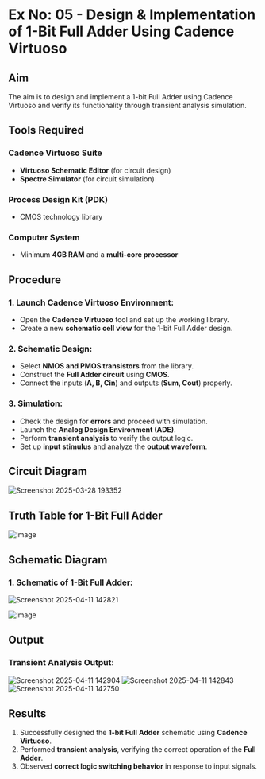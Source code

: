 # Ex No: 05 - Design & Implementation of 1-Bit Full Adder Using Cadence Virtuoso 

## Aim 
The aim is to design and implement a 1-bit Full Adder using Cadence Virtuoso and verify its functionality through transient analysis simulation.

## Tools Required
### Cadence Virtuoso Suite
- **Virtuoso Schematic Editor** (for circuit design)
- **Spectre Simulator** (for circuit simulation)

### Process Design Kit (PDK)
- CMOS technology library

### Computer System
- Minimum **4GB RAM** and a **multi-core processor**

## Procedure

### 1. Launch Cadence Virtuoso Environment:
- Open the **Cadence Virtuoso** tool and set up the working library.
- Create a new **schematic cell view** for the 1-bit Full Adder design.

### 2. Schematic Design:
- Select **NMOS and PMOS transistors** from the library.
- Construct the **Full Adder circuit** using **CMOS**.
- Connect the inputs (**A, B, Cin**) and outputs (**Sum, Cout**) properly.

### 3. Simulation:
- Check the design for **errors** and proceed with simulation.
- Launch the **Analog Design Environment (ADE)**.
- Perform **transient analysis** to verify the output logic.
- Set up **input stimulus** and analyze the **output waveform**.

## Circuit Diagram
![Screenshot 2025-03-28 193352](https://github.com/user-attachments/assets/08a3dce3-1de0-4f1e-b050-7c3569490edd)


## Truth Table for 1-Bit Full Adder
![image](https://github.com/user-attachments/assets/328fae3c-b83a-4cd6-b394-54323dc59673)


## Schematic Diagram
### 1. Schematic of 1-Bit Full Adder:
![Screenshot 2025-04-11 142821](https://github.com/user-attachments/assets/f1ad2463-1f53-4cff-b844-1634ba94d46b)

![image](https://github.com/user-attachments/assets/1a962018-9d6b-4246-ab5f-424602551e87)



## Output
### Transient Analysis Output:
![Screenshot 2025-04-11 142904](https://github.com/user-attachments/assets/dc5a3489-8b68-427e-adb9-c71cee1367a4)
![Screenshot 2025-04-11 142843](https://github.com/user-attachments/assets/1f58672f-b0cb-4455-b436-9236da9a6af8)
![Screenshot 2025-04-11 142750](https://github.com/user-attachments/assets/308f0333-8d0e-4b4e-a6cd-41d857c3d8bf)

## Results
1. Successfully designed the **1-bit Full Adder** schematic using **Cadence Virtuoso**.
2. Performed **transient analysis**, verifying the correct operation of the **Full Adder**.
3. Observed **correct logic switching behavior** in response to input signals.
